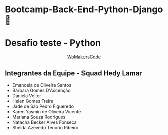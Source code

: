 # Bootcamp-Back-End-Python-Django 🐍
# Desafio teste - Python
<p align="center">
  <a href="https://womakerscode.org/" target="_blank">WoMakersCode</a>
</p>

## Integrantes da Equipe - Squad Hedy Lamar

- Emanoela de Oliveira Santos
- Bárbara Gomes D'Ascenção
- Daniela Velter
- Helen Gomes Freire
- Jade de São Pedro Figueredo
- Karen Yasmin de Oliveira Vicente
- Mariana Souza Rodrigues
- Natacha Becker Alves Fonseca
- Shelda Azevedo Tenório Ribeiro
